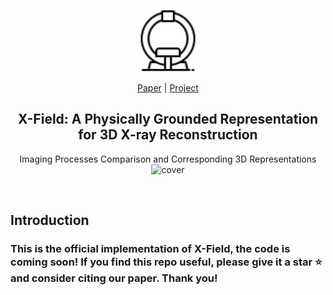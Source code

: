 


&nbsp;

<div align="center">

<p align="center"> <img src="assets/ic2.png" width="100px"> </p>

[Paper](https://arxiv.org/abs/2503.08596) | [Project](https://brack-wang.github.io/XField/) 

<h2> X-Field: A Physically Grounded Representation for 3D X-ray Reconstruction  </h2> 


Imaging Processes Comparison and Corresponding 3D Representations
![cover](assets/newteaser.png)


</div>


&nbsp;


## Introduction

### This is the official implementation of X-Field, the code is coming soon! If you find this repo useful, please give it a star ⭐ and consider citing our paper. Thank you!


